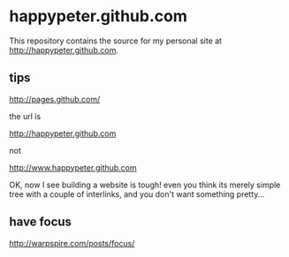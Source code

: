 
happypeter.github.com
==============

This repository contains the source for my personal site at
<http://happypeter.github.com>.

## tips

http://pages.github.com/

the url is

http://happypeter.github.com

not

http://www.happypeter.github.com

OK, now I see building a website is tough! even you think its merely simple tree with a couple of interlinks, and you don't want something pretty...

## have focus

<http://warpspire.com/posts/focus/>
